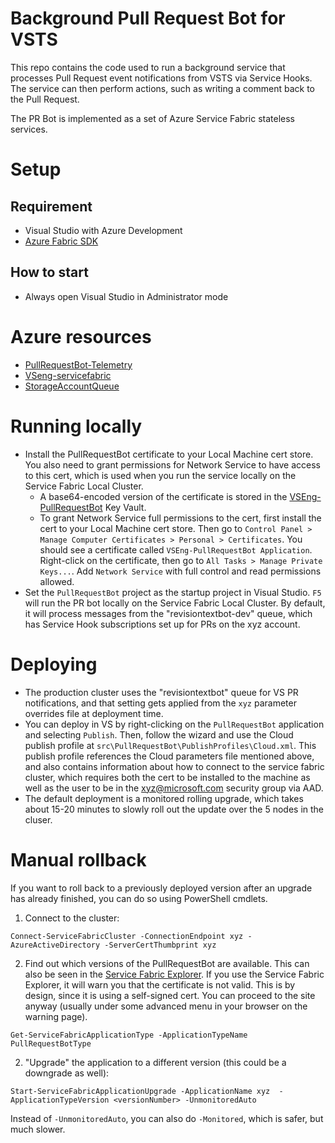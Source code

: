 # Background Pull Request Bot for VSTS
This repo contains the code used to run a background service that processes
Pull Request event notifications from VSTS via Service Hooks. The service can
then perform actions, such as writing a comment back to the Pull Request.

The PR Bot is implemented as a set of Azure Service Fabric stateless services.

# Setup
## Requirement
* Visual Studio with Azure Development
* [Azure Fabric SDK]()

## How to start
* Always open Visual Studio in Administrator mode

# Azure resources
* [PullRequestBot-Telemetry]()
* [VSeng-servicefabric]()
* [StorageAccountQueue]()

# Running locally
* Install the PullRequestBot certificate to your Local Machine cert store. You also need to grant
permissions for Network Service to have access to this cert, which is used when you run the service
locally on the Service Fabric Local Cluster.
  * A base64-encoded version of the certificate is stored in the [VSEng-PullRequestBot]() Key Vault.
  * To grant Network Service full permissions to the cert, first install the cert to your Local Machine
  cert store. Then go to `Control Panel > Manage Computer Certificates > Personal > Certificates`. You
  should see a certificate called `VSEng-PullRequestBot Application`. Right-click on the certificate,
  then go to `All Tasks > Manage Private Keys...`. Add `Network Service` with full control and read
  permissions allowed.
* Set the `PullRequestBot` project as the startup project in Visual Studio. `F5` will run the PR bot
locally on the Service Fabric Local Cluster. By default, it will process messages from the
"revisiontextbot-dev" queue, which has Service Hook subscriptions set up for PRs on the
xyz account.

# Deploying
* The production cluster uses the "revisiontextbot" queue for VS PR notifications, and that setting gets
applied from the `xyz` parameter overrides file at
deployment time.
* You can deploy in VS by right-clicking on the `PullRequestBot` application and selecting `Publish`.
Then, follow the wizard and use the Cloud publish profile at
`src\PullRequestBot\PublishProfiles\Cloud.xml`. This publish profile references the Cloud parameters
file mentioned above, and also contains information about how to connect to the service fabric cluster,
which requires both the cert to be installed to the machine as well as the user to be in the
xyz@microsoft.com security group via AAD.
* The default deployment is a monitored rolling upgrade, which takes about 15-20 minutes to slowly roll
out the update over the 5 nodes in the cluser.

# Manual rollback
If you want to roll back to a previously deployed version after an upgrade has already finished, you can
do so using PowerShell cmdlets.

1) Connect to the cluster:
```
Connect-ServiceFabricCluster -ConnectionEndpoint xyz -AzureActiveDirectory -ServerCertThumbprint xyz
```

2) Find out which versions of the PullRequestBot are available. This can also be seen in the
[Service Fabric Explorer]().
If you use the Service Fabric Explorer, it will warn you that the certificate is not valid. This is by
design, since it is using a self-signed cert. You can proceed to the site anyway (usually
under some advanced menu in your browser on the warning page).
```
Get-ServiceFabricApplicationType -ApplicationTypeName PullRequestBotType
```

2) "Upgrade" the application to a different version (this could be a downgrade as well):
```
Start-ServiceFabricApplicationUpgrade -ApplicationName xyz  -ApplicationTypeVersion <versionNumber> -UnmonitoredAuto
```

Instead of `-UnmonitoredAuto`, you can also do `-Monitored`, which is safer, but much slower.